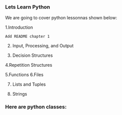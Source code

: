 ### Lets Learn Python

We are going to cover python lessonnas shown below:

  1.Introduction
  
	Add README chapter 1
 
2. Input, Processing, and Output

 
4. Decision Structures
 
4.Repetition Structures

 
5.Functions
6.Files
 
7. Lists and Tuples

 
8. Strings
   
### Here are python classes:
